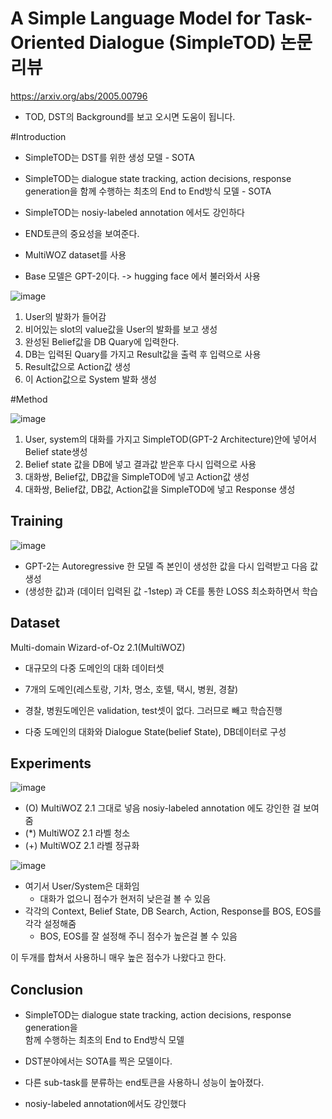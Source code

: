 A Simple Language Model for Task-Oriented Dialogue (SimpleTOD) 논문 리뷰
=============================
https://arxiv.org/abs/2005.00796

- TOD, DST의 Background를 보고 오시면 도움이 됩니다.

#Introduction
- SimpleTOD는 DST를 위한 생성 모델 - SOTA

- SimpleTOD는 dialogue state tracking, action decisions, response generation을 함께 수행하는
   최초의 End to End방식 모델 - SOTA

- SimpleTOD는 nosiy-labeled annotation 에서도 강인하다

- END토큰의 중요성을 보여준다. 

- MultiWOZ dataset를 사용

- Base 모델은 GPT-2이다.  -> hugging face 에서 불러와서 사용 



![image](https://user-images.githubusercontent.com/60643542/112971984-bb5ed200-918a-11eb-8d32-70ced7eb3496.png)

1. User의 발화가 들어감
2. 비어있는 slot의 value값을 User의 발화를 보고 생성
3. 완성된 Belief값을 DB Quary에 입력한다.
4. DB는 입력된 Quary를 가지고 Result값을 출력 후 입력으로 사용
5. Result값으로 Action값 생성
6. 이 Action값으로 System 발화 생성

#Method

![image](https://user-images.githubusercontent.com/60643542/112972870-b1899e80-918b-11eb-8d24-839db68ffe26.png)

1. User, system의 대화를 가지고 SimpleTOD(GPT-2 Architecture)안에 넣어서 Belief state생성
2. Belief state 값을 DB에 넣고 결과값 받은후 다시 입력으로 사용
3. 대화쌍, Belief값, DB값을 SimpleTOD에 넣고 Action값 생성
4. 대화쌍, Belief값, DB값, Action값을 SimpleTOD에 넣고 Response 생성

## Training

![image](https://user-images.githubusercontent.com/60643542/112973471-53a98680-918c-11eb-9b49-cd17be67378e.png)

- GPT-2는 Autoregressive 한 모델 즉 본인이 생성한 값을 다시 입력받고 다음 값 생성
- (생성한 값)과 (데이터 입력된 값 -1step) 과 CE를 통한 LOSS 최소화하면서 학습

## Dataset

Multi-domain Wizard-of-Oz 2.1(MultiWOZ)

- 대규모의 다중 도메인의 대화 데이터셋 

- 7개의 도메인(레스토랑, 기차, 명소, 호텔, 택시, 병원, 경찰)

- 경찰, 병원도메인은 validation, test셋이 없다. 그러므로 빼고 학습진행

- 다중 도메인의 대화와 Dialogue State(belief State), DB데이터로 구성

## Experiments
![image](https://user-images.githubusercontent.com/60643542/112974136-142f6a00-918d-11eb-8465-3e47bc7f20b1.png)

- (O) MultiWOZ 2.1 그대로 넣음 nosiy-labeled annotation 에도 강인한 걸 보여줌   
- (*) MultiWOZ 2.1 라벨 청소   
- (+) MultiWOZ 2.1 라벨 정규화 

![image](https://user-images.githubusercontent.com/60643542/112974373-58bb0580-918d-11eb-9b87-92d4ec24edb8.png)

- 여기서 User/System은 대화임 
  - 대화가 없으니 점수가 현저히 낮은걸 볼 수 있음
- 각각의 Context, Belief State, DB Search, Action, Response를 BOS, EOS를 각각 설정해줌
  - BOS, EOS를 잘 설정해 주니 점수가 높은걸 볼 수 있음
  
이 두개를 합쳐서 사용하니 매우 높은 점수가 나왔다고 한다. 

## Conclusion
- SimpleTOD는 dialogue state tracking, action decisions, response generation을    
  함께 수행하는 최초의 End to End방식 모델

- DST분야에서는 SOTA를 찍은 모델이다. 

- 다른 sub-task를 분류하는 end토큰을 사용하니 성능이 높아졌다. 

- nosiy-labeled annotation에서도 강인했다
